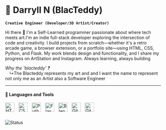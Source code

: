 # 🐻 Darryll N (BlacTeddy)

**`Creative Engineer (Developer/3D Artist/Creator)`**

<p>Hi there 👋 I'm a Self-Learned programmer passionate about where tech meets art.I'm an indie full-stack developer exploring the intersection of code and creativity. I build projects from scratch—whether it's a retro arcade game, a browser extension, or a portfolio site—using HTML, CSS, Python, and Flask. My work blends design and functionality, and I share my progress on ArtStation and Instagram. Always learning, always building</p><em>Why the 'blacteddy' <b>?</b></em>
<br><span>&emsp;&#8627;The Blacteddy represents my art and and I want the name to represent not only me as an Artist also a Software Engineer</span>

---

#### 🧰 Languages and Tools
<span title="HTML"><img align="left" alt="HTML" width="30px" style="padding-right:10px;" src="https://cdn.jsdelivr.net/gh/devicons/devicon@latest/icons/html5/html5-plain-wordmark.svg"/></span>
<span title="CSS"><img align="left" alt="CSS" width="30px" style="padding-right:10px;" src="https://cdn.jsdelivr.net/gh/devicons/devicon@latest/icons/css3/css3-plain-wordmark.svg"/></span>
<!--<span title="JavaScript"><img align="left" alt="JavaScript" width="30px" style="padding-right:10px;" src="https://cdn.jsdelivr.net/gh/devicons/devicon/icons/javascript/javascript-plain.svg"/></span>
<span title="C++"><img align="left" alt="Python" width="30px" style="padding-right:10px;" src="https://cdn.jsdelivr.net/gh/devicons/devicon/icons/cplusplus/cplusplus-plain.svg" /></span>
<span title="C Sharp"><img align="left" alt="CSharp" width="30px" style="padding-right:10px;" src="https://cdn.jsdelivr.net/gh/devicons/devicon@latest/icons/csharp/csharp-plain.svg"/></span>-->
<span title="Python"><img align="left" alt="Python" width="30px" style="padding-right:10px;" src="https://cdn.jsdelivr.net/gh/devicons/devicon@latest/icons/python/python-original.svg" /></span>
<span title="Flask"><img align="left" alt="Flask" width="30px" style="padding-right:10px;" src="https://cdn.jsdelivr.net/gh/devicons/devicon@latest/icons/flask/flask-original.svg" /></span>
<span title="Blender"><img align="left" alt="Blender" width="30px" style="padding-right:10px;" src="https://cdn.jsdelivr.net/gh/devicons/devicon@latest/icons/blender/blender-original.svg" /></span>
<span title="Git"><img align="left" alt="Git" width="30px" style="padding-right:10px;" src="https://cdn.jsdelivr.net/gh/devicons/devicon/icons/git/git-original.svg"/></span>
<span title="GitHub"><img align="left" alt="GitHubWorkspace" width="30px" style="padding-right:10px;" src="https://cdn.jsdelivr.net/gh/devicons/devicon@latest/icons/githubcodespaces/githubcodespaces-original.svg"/></span>
<br />
          
#

<!--
<img src="https://cdn.jsdelivr.net/gh/devicons/devicon@latest/icons/html5/html5-plain-wordmark.svg" />
**BlacTeddy/BlacTeddy** is a ✨ _special_ ✨ repository because its `README.md` (no files yet) appears on your GitHub profile.
This is a work in progress on my learning jorney

<span title="This is a tooltip that appears on hover">Hover over me</span>
-->



![Status](https://img.shields.io/badge/status-active-brightgreen)
